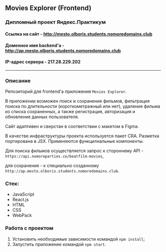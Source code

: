 ## Movies Explorer (Frontend)

### Дипломный проект Яндекс.Практикум
#### Ссылка на сайт - http://mesto.olboris.students.nomoredomains.club
#### Доменное имя backend'а - http://ap.mesto.olboris.students.nomoredomains.club
#### IP-адрес сервера - 217.28.229.202
---
### Описание
Репозиторий для frontend'а приложения `Movies Explorer`.

В приложении возможен поиск и сохранение фильмов, фильтрация поиска по длительности (короткометражный или нет), удаление фильма из списка сохраненных, а также регистрация, авторизация и обновление данных пользователя.

Сайт адаптивен и сверстан в соответствии с макетом в Figma.

В качестве инфраструктуры проекта используется пакет CRA. Разметка портирована в JSX. Применяются функцилнальные компоненты. 

Для поиска фильмов осуществляется запрос к стороннему API - `https://api.nomoreparties.co/beatfilm-movies`, 

для сохранения - к специально созданному `http://ap.mesto.olboris.students.nomoredomains.club`.

### Стек:

* JavaScript
* React.js
* HTML
* CSS
* WebPack

### Работа с проектом

1. Установить необходимые зависимости командой `npm install`;
2. Запустить приложение командой `npm start`.
